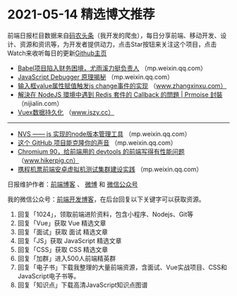 # 2021-05-14 精选博文推荐

前端日报栏目数据来自[码农头条](http://hao.caibaojian.com.cn/)（我开发的爬虫），每日分享前端、移动开发、设计、资源和资讯等，为开发者提供动力，点击Star按钮来关注这个项目，点击Watch来收听每日的更新[Github主页](https://github.com/kujian/frontendDaily)
* [Babel项目陷入财务困境，尤雨溪力挺负责人](https://mp.weixin.qq.com/s?__biz=MjM5NzM0MjcyMQ==&mid=2650116595&idx=1&sn=2d23e805da3c52fd0247c5fd1ef016ed) （mp.weixin.qq.com）
* [JavaScript Debugger 原理揭秘](https://mp.weixin.qq.com/s?__biz=MzkzMTIzMDUwMg==&mid=2247483928&idx=1&sn=6994dafe84794d910206dc471d135176) （mp.weixin.qq.com）
* [输入框value属性赋值触发js change事件的实现](https://www.zhangxinxu.com/wordpress/2021/05/js-value-change/) （www.zhangxinxu.com）
* [解決在 NodeJS 環境中遇到 Redis 套件的 Callback 的問題 | Prmoise 封裝](https://nijialin.com/2021/05/13/javascript-callback-promise/) （nijialin.com）
* [Vuex数据持久化](https://www.iszy.cc/2021/05/13/4/) （www.iszy.cc）

***
* [NVS —— js 实现的node版本管理工具](https://mp.weixin.qq.com/s?__biz=Mzg2ODQ1OTExOA==&mid=2247489996&idx=1&sn=cbd3acc1708d571e2a1254c1411bcb01) （mp.weixin.qq.com）
* [这个 GitHub 项目能克隆你的声音](https://mp.weixin.qq.com/s/f2EgnA-aC9aB3XitYI9hog) （mp.weixin.qq.com）
* [Chromium 90，给前端用的 devtools 的前端写得有性能问题](http://www.hikerpig.cn/2021-04-25-Chromium90-Devtools-Performance-Issue/) （www.hikerpig.cn）
* [携程机票前端安卓虚拟机测试集群建设实践](https://mp.weixin.qq.com/s/YD-bhGQo9LI77D5rlVaUJg) （mp.weixin.qq.com）

日报维护作者：[前端博客](http://caibaojian.com.cn/) 、 [微博](http://weibo.com/kujian) 和 [微信公众号](https://open.weixin.qq.com/qr/code?username=caibaojian_com)

我的微信公众号：[前端开发博客](https://open.weixin.qq.com/qr/code?username=caibaojian_com)，在后台回复以下关键字可以获取资源。

1. 回复「1024」，领取前端进阶资料，包含小程序、Nodejs、Git等
2. 回复「Vue」获取 Vue 精选文章
3. 回复「面试」获取 面试 精选文章
4. 回复「JS」获取 JavaScript 精选文章
5. 回复「CSS」获取 CSS 精选文章
6. 回复「加群」进入500人前端精英群
7. 回复「电子书」下载我整理的大量前端资源，含面试、Vue实战项目、CSS和JavaScript电子书等。
8. 回复「知识点」下载高清JavaScript知识点图谱